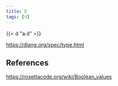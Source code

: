 ```yaml
---
title: D
tags: [d]
---
```


{{< d "a.d" >}}

<https://dlang.org/spec/type.html>

## References

<https://rosettacode.org/wiki/Boolean_values>
